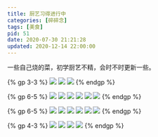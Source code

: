 ```yaml
---
title: 厨艺习得进行中
categories: [碎碎念]
tags: [美食]
pid: 51
date: 2020-07-30 21:21:28
updated: 2020-12-14 22:00:00
---
```


一些自己烧的菜，初学厨艺不精，会时不时更新一些。

{% gp 3-3 %}
![](https://web-1256060851.file.myqcloud.com/post/2020/51-cooking01.jpg)
![](https://web-1256060851.file.myqcloud.com/post/2020/51-cooking02.jpg)
![](https://web-1256060851.file.myqcloud.com/post/2020/51-cooking03.jpg)
{% endgp %}
<!-- more -->

{% gp 6-5 %}
![](https://web-1256060851.file.myqcloud.com/post/2020/51-cooking04.jpg)
![](https://web-1256060851.file.myqcloud.com/post/2020/51-cooking05.jpg)
![](https://web-1256060851.file.myqcloud.com/post/2020/51-cooking06.jpg)
![](https://web-1256060851.file.myqcloud.com/post/2020/51-cooking07.jpg)
![](https://web-1256060851.file.myqcloud.com/post/2020/51-cooking08.jpg)
![](https://web-1256060851.file.myqcloud.com/post/2020/51-cooking09.jpg)
{% endgp %}

{% gp 6-5 %}
![](https://web-1256060851.file.myqcloud.com/post/2020/51-cooking10.jpg)
![](https://web-1256060851.file.myqcloud.com/post/2020/51-cooking11.jpg)
![](https://web-1256060851.file.myqcloud.com/post/2020/51-cooking12.jpg)
![](https://web-1256060851.file.myqcloud.com/post/2020/51-cooking13.jpg)
![](https://web-1256060851.file.myqcloud.com/post/2020/51-cooking14.jpg)
![](https://web-1256060851.file.myqcloud.com/post/2020/51-cooking15.jpg)
{% endgp %}

{% gp 4-3 %}
![](https://web-1256060851.file.myqcloud.com/post/2020/51-cooking16.jpg)
![](https://web-1256060851.file.myqcloud.com/post/2020/51-cooking17.jpg)
![](https://web-1256060851.file.myqcloud.com/post/2020/51-cooking18.jpg)
![](https://web-1256060851.file.myqcloud.com/post/2020/51-cooking19.jpg)
{% endgp %}